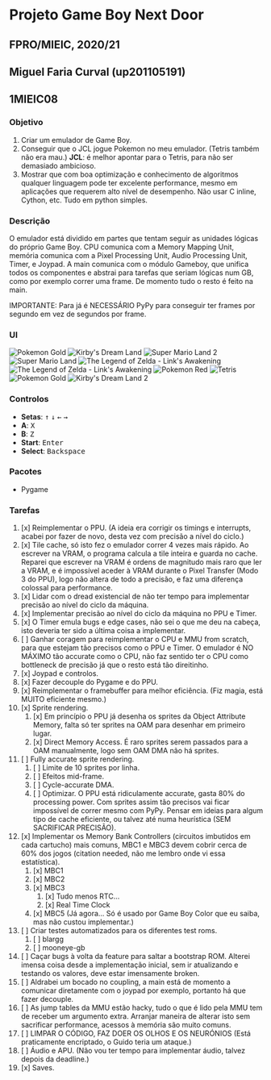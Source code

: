 # Projeto Game Boy Next Door
## FPRO/MIEIC, 2020/21
## Miguel Faria Curval (up201105191)
## 1MIEIC08

### Objetivo

1. Criar um emulador de Game Boy.
2. Conseguir que o JCL jogue Pokemon no meu emulador. (Tetris também não era mau.) **JCL**: é melhor apontar para o Tetris, para não ser demasiado ambicioso.
3. Mostrar que com boa optimização e conhecimento de algoritmos qualquer linguagem pode ter excelente performance, mesmo em aplicações que requerem alto nível de desempenho. Não usar C inline, Cython, etc. Tudo em python simples.

### Descrição

O emulador está dividido em partes que tentam seguir as unidades lógicas do próprio Game Boy.
CPU comunica com a Memory Mapping Unit, memória comunica com a Pixel Processing Unit, Audio Processing Unit, Timer, e Joypad. A main comunica com o módulo Gameboy, que unifica todos os componentes e abstrai para tarefas que seriam lógicas num GB, como por exemplo correr uma frame. De momento tudo o resto é feito na main.

IMPORTANTE: Para já é NECESSÁRIO PyPy para conseguir ter frames por segundo em vez de segundos por frame.

### UI

![Pokemon Gold](screenshots/POKEMON_GOLD_JCL.png)
![Kirby's Dream Land](screenshots/KIRBY.png)
![Super Mario Land 2](screenshots/MARIO_LAND_2.png)
![Super Mario Land](screenshots/MARIO_LAND.png)
![The Legend of Zelda - Link's Awakening](screenshots/ZELDA_intro.png)
![The Legend of Zelda - Link's Awakening](screenshots/ZELDA.png)
![Pokemon Red](screenshots/POKEMON_RED.png)
![Tetris](screenshots/TETRIS.png)
![Pokemon Gold](screenshots/POKEMON_GOLD.png)
![Kirby's Dream Land 2](screenshots/KIRBY_2.png)

### Controlos

- **Setas**: <kbd>&uarr;</kbd> <kbd>&darr;</kbd> <kbd>&larr;</kbd> <kbd>&rarr;</kbd>
- **A**: <kbd>X</kbd>
- **B**: <kbd>Z</kbd>
- **Start**: <kbd>Enter</kbd>
- **Select**: <kbd>Backspace</kbd>

### Pacotes

- Pygame

### Tarefas

1. [x] Reimplementar o PPU. (A ideia era corrigir os timings e interrupts, acabei por fazer de novo, desta vez com precisão a nível do ciclo.)
2. [x] Tile cache, só isto fez o emulador correr 4 vezes mais rápido. Ao escrever na VRAM, o programa calcula a tile inteira e guarda no cache. Reparei que escrever na VRAM é ordens de magnitudo mais raro que ler a VRAM, e é impossível aceder à VRAM durante o Pixel Transfer (Modo 3 do PPU), logo não altera de todo a precisão, e faz uma diferença colossal para performance.
3. [x] Lidar com o dread existencial de não ter tempo para implementar precisão ao nível do ciclo da máquina.
4. [x] Implementar precisão ao nível do ciclo da máquina no PPU e Timer.
5. [x] O Timer emula bugs e edge cases, não sei o que me deu na cabeça, isto deveria ter sido a última coisa a implementar.
6. [ ] Ganhar coragem para reimplementar o CPU e MMU from scratch, para que estejam tão precisos como o PPU e Timer. O emulador é NO MÁXIMO tão accurate como o CPU, não faz sentido ter o CPU como bottleneck de precisão já que o resto está tão direitinho.
7. [x] Joypad e controlos.
8. [x] Fazer decouple do Pygame e do PPU.
9. [x] Reimplementar o framebuffer para melhor eficiência. (Fiz magia, está MUITO eficiente mesmo.)
10. [x] Sprite rendering.
    1. [x] Em princípio o PPU já desenha os sprites da Object Attribute Memory, falta só ter sprites na OAM para desenhar em primeiro lugar.
    2. [x] Direct Memory Access. É raro sprites serem passados para a OAM manualmente, logo sem OAM DMA não há sprites.
11. [ ] Fully accurate sprite rendering.
    1. [ ] Limite de 10 sprites por linha.
    2. [ ] Efeitos mid-frame.
    3. [ ] Cycle-accurate DMA.
    4. [ ] Optimizar. O PPU está ridiculamente accurate, gasta 80% do processing power. Com sprites assim tão precisos vai ficar impossível de correr mesmo com PyPy. Pensar em ideias para algum tipo de cache eficiente, ou talvez até numa heurística (SEM SACRIFICAR PRECISÃO).
12. [x] Implementar os Memory Bank Controllers (circuitos imbutidos em cada cartucho) mais comuns, MBC1 e MBC3 devem cobrir cerca de 60% dos jogos (citation needed, não me lembro onde vi essa estatística).
    1. [x] MBC1
    2. [x] MBC2
    3. [x] MBC3
        1. [x] Tudo menos RTC...
        2. [x] Real Time Clock
    4. [x] MBC5 (Já agora... Só é usado por Game Boy Color que eu saiba, mas não custou implementar.)
13. [ ] Criar testes automatizados para os diferentes test roms.
    1. [ ] blargg
    2. [ ] mooneye-gb
14. [ ] Caçar bugs à volta da feature para saltar a bootstrap ROM. Alterei imensa coisa desde a implementação inicial, sem ir atualizando e testando os valores, deve estar imensamente broken.
15. [ ] Aldrabei um bocado no coupling, a main está de momento a comunicar diretamente com o joypad por exemplo, portanto há que fazer decouple.
16. [ ] As jump tables da MMU estão hacky, tudo o que é lido pela MMU tem de receber um argumento extra. Arranjar maneira de alterar isto sem sacrificar performance, acessos à memória são muito comuns.
17. [ ] LIMPAR O CÓDIGO, FAZ DOER OS OLHOS E OS NEURÓNIOS (Está praticamente encriptado, o Guido teria um ataque.)
18. [ ] Áudio e APU. (Não vou ter tempo para implementar áudio, talvez depois da deadline.)
19. [x] Saves.

